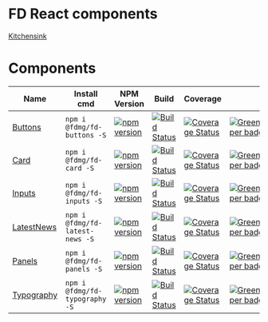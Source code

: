 # FD React components
[Kitchensink](https://static.fd.nl/style-guide/index.html#__all_tab)

# Components
| Name                                                                  | Install cmd                      | NPM Version                                                                                                                | Build                                                                                                                                                             | Coverage                                                                                                                                                                                              |                                                                                                                           |
| --------------------------------------------------------------------- | -------------------------------- | -------------------------------------------------------------------------------------------------------------------------- | ----------------------------------------------------------------------------------------------------------------------------------------------------------------- | ----------------------------------------------------------------------------------------------------------------------------------------------------------------------------------------------------- | ------------------------------------------------------------------------------------------------------------------------- |
| [Buttons](https://github.com/FDMediagroep/fd-ts-react-buttons)        | `npm i @fdmg/fd-buttons -S`      | [![npm version](https://badge.fury.io/js/%40fdmg%2Ffd-buttons.svg)](https://badge.fury.io/js/%40fdmg%2Ffd-buttons)         | [![Build Status](https://travis-ci.org/FDMediagroep/fd-ts-react-buttons.svg?branch=master)](https://travis-ci.org/FDMediagroep/fd-ts-react-buttons)           | [![Coverage Status](https://coveralls.io/repos/github/FDMediagroep/fd-ts-react-buttons/badge.svg?branch=master)](https://coveralls.io/github/FDMediagroep/fd-ts-react-buttons?branch=master)          | [![Greenkeeper badge](https://badges.greenkeeper.io/FDMediagroep/fd-ts-react-buttons.svg)](https://greenkeeper.io/)       |
| [Card](https://github.com/FDMediagroep/fd-ts-react-card)              | `npm i @fdmg/fd-card -S`         | [![npm version](https://badge.fury.io/js/%40fdmg%2Ffd-card.svg)](https://badge.fury.io/js/%40fdmg%2Ffd-card)               | [![Build Status](https://travis-ci.org/FDMediagroep/fd-ts-react-card.svg?branch=master)](https://travis-ci.org/FDMediagroep/fd-ts-react-card)                 | [![Coverage Status](https://coveralls.io/repos/github/FDMediagroep/fd-ts-react-card/badge.svg?branch=master)](https://coveralls.io/github/FDMediagroep/fd-ts-react-card?branch=master)                | [![Greenkeeper badge](https://badges.greenkeeper.io/FDMediagroep/fd-ts-react-card.svg)](https://greenkeeper.io/)          |
| [Inputs](https://github.com/FDMediagroep/fd-ts-react-inputs)          | `npm i @fdmg/fd-inputs -S`       | [![npm version](https://badge.fury.io/js/%40fdmg%2Ffd-inputs.svg)](https://badge.fury.io/js/%40fdmg%2Ffd-inputs)           | [![Build Status](https://travis-ci.org/FDMediagroep/fd-ts-react-inputs.svg?branch=master)](https://travis-ci.org/FDMediagroep/fd-ts-react-inputs)             | [![Coverage Status](https://coveralls.io/repos/github/FDMediagroep/fd-ts-react-inputs/badge.svg?branch=master)](https://coveralls.io/github/FDMediagroep/fd-ts-react-inputs?branch=master)            | [![Greenkeeper badge](https://badges.greenkeeper.io/FDMediagroep/fd-ts-react-inputs.svg)](https://greenkeeper.io/)        |
| [LatestNews](https://github.com/FDMediagroep/fd-ts-react-latest-news) | `npm i @fdmg/fd-latest-news -S`  | [![npm version](https://badge.fury.io/js/%40fdmg%2Ffd-latest-news.svg)](https://badge.fury.io/js/%40fdmg%2Ffd-latest-news) | [![Build Status](https://travis-ci.org/FDMediagroep/fd-ts-react-latest-news.svg?branch=master)](https://travis-ci.org/FDMediagroep/fd-ts-react-latest-news)   | [![Coverage Status](https://coveralls.io/repos/github/FDMediagroep/fd-ts-react-latest-news/badge.svg?branch=master)](https://coveralls.io/github/FDMediagroep/fd-ts-react-latest-news?branch=master)  | [![Greenkeeper badge](https://badges.greenkeeper.io/FDMediagroep/fd-ts-react-latest-news.svg)](https://greenkeeper.io/)   |
| [Panels](https://github.com/FDMediagroep/fd-ts-react-panels)          | `npm i @fdmg/fd-panels -S`       | [![npm version](https://badge.fury.io/js/%40fdmg%2Ffd-panels.svg)](https://badge.fury.io/js/%40fdmg%2Ffd-panels)           | [![Build Status](https://travis-ci.org/FDMediagroep/fd-ts-react-panels.svg?branch=master)](https://travis-ci.org/FDMediagroep/fd-ts-react-panels)             | [![Coverage Status](https://coveralls.io/repos/github/FDMediagroep/fd-ts-react-panels/badge.svg?branch=master)](https://coveralls.io/github/FDMediagroep/fd-ts-react-panels?branch=master)            | [![Greenkeeper badge](https://badges.greenkeeper.io/FDMediagroep/fd-ts-react-panels.svg)](https://greenkeeper.io/)        |
| [Typography](https://github.com/FDMediagroep/fd-ts-react-typography)  | `npm i @fdmg/fd-typography -S`   | [![npm version](https://badge.fury.io/js/%40fdmg%2Ffd-typography.svg)](https://badge.fury.io/js/%40fdmg%2Ffd-typography)   | [![Build Status](https://travis-ci.org/FDMediagroep/fd-ts-react-typography.svg?branch=master)](https://travis-ci.org/FDMediagroep/fd-ts-react-typography)     | [![Coverage Status](https://coveralls.io/repos/github/FDMediagroep/fd-ts-react-typography/badge.svg?branch=master)](https://coveralls.io/github/FDMediagroep/fd-ts-react-typography?branch=master)    | [![Greenkeeper badge](https://badges.greenkeeper.io/FDMediagroep/fd-ts-react-typography.svg)](https://greenkeeper.io/)    |
